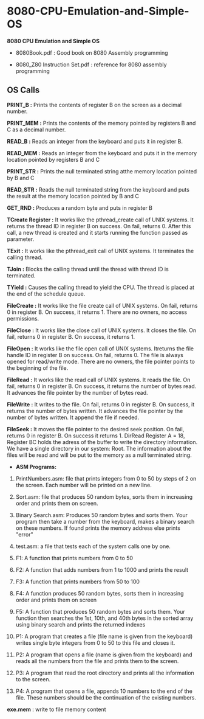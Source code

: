 # 8080-CPU-Emulation-and-Simple-OS


**8080 CPU Emulation and Simple OS**

* 8080Book.pdf : Good book on 8080 Assembly programming

* 8080_Z80 Instruction Set.pdf : reference for 8080 assembly programming



## OS Calls
**PRINT_B :** Prints the contents of register B on the screen as a decimal number.



**PRINT_MEM :** Prints the contents of the memory pointed by registers B and C as a decimal number.



**READ_B :** Reads an integer from the keyboard and puts it in register B.



**READ_MEM :** Reads an integer from the keyboard and puts it in the memory location pointed by registers B and C



**PRINT_STR :** Prints the null terminated string atthe memory location pointed by B and C



**READ_STR :** Reads the null terminated string from the keyboard and puts the result at the memory location pointed by B and C



**GET_RND :** Produces a random byte and puts in register B



**TCreate Register :** It works like the pthread_create call of UNIX systems. It returns the thread ID in register B on success. On fail, returns 0. After this call, a new thread is created and it starts running the function passed as parameter.



**TExit :** It works like the pthread_exit call of UNIX systems. It terminates the calling thread.



**TJoin :** Blocks the calling thread until the thread with thread ID is terminated.



**TYield :** Causes the calling thread to yield the CPU. The thread is placed at the end of the schedule queue.



**FileCreate :**  It works like the file create call of UNIX systems. On fail, returns 0 in register B. On success, it returns 1. There are no owners, no access permissions. 



**FileClose :** It works like the close call of UNIX systems. It closes the file. On fail, returns 0 in register B. On success, it returns 1.



**FileOpen :** It works like the file open call of UNIX systems. Itreturns the file handle ID in register B on success. On fail, returns 0. The file is always opened for read/write mode. There are no owners, the file pointer points to the beginning of the file.



**FileRead  :** It works like the read call of UNIX systems. It reads the file. On fail, returns 0 in register B. On success, it returns the number of bytes read. It advances the file pointer by the number of bytes read.



**FileWrite  :** It writes to the file. On fail, returns 0 in register B. On success, it returns the number of bytes written. It advances the file pointer by the number of bytes written. It append the file if needed.



**FileSeek  :** It moves the file pointer to the desired seek position. On fail, returns 0 in register B. On success it returns 1. DirRead Register A = 18, Register BC holds the adress of the buffer to write the directory information. We have a single directory in our system: Root. The information about the files will be read and will be put to the memory as a null terminated string.




 * **ASM Programs:**


1. PrintNumbers.asm: file that prints integers from 0 to 50 by steps of 2 on the screen. Each
number will be printed on a new line.
2. Sort.asm: file that produces 50 random bytes, sorts them in increasing order and prints them
on screen.
3. Binary Search.asm: Produces 50 random bytes and sorts them. Your program then take a
number from the keyboard, makes a binary search on these numbers. If found prints the
memory address else prints "error"
4. test.asm: a file that tests each of the system calls one by one.


5. F1: A function that prints numbers from 0 to 50
6. F2: A function that adds numbers from 1 to 1000 and prints the result
7. F3: A function that prints numbers from 50 to 100
8. F4: A function produces 50 random bytes, sorts them in increasing order and prints them on
screen
9. F5: A function that produces 50 random bytes and sorts them. Your function then searches
the 1st, 10th, and 40th bytes in the sorted array using binary search and prints the returned indexes

9. P1: A program that creates a file (file name is given from the keyboard) writes single byte
integers from 0 to 50 to this file and closes it.
10. P2: A program that opens a file (name is given from the keyboard) and reads all the numbers
from the file and prints them to the screen.
11. P3: A program that read the root directory and prints all the information to the screen.
12. P4: A program that opens a file, appends 10 numbers to the end of the file. These numbers
should be the continuation of the existing numbers.

**exe.mem** : write to file memory content
